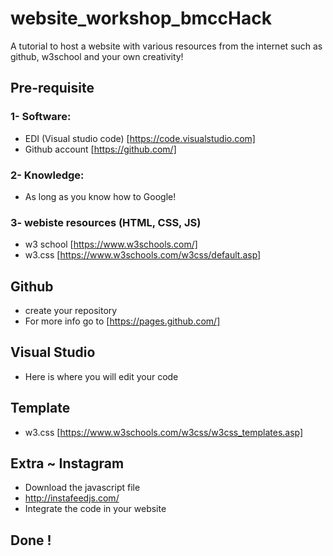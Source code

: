 # website_workshop_bmccHack
A tutorial to host a website with various resources from the internet such as github, w3school and your own creativity! 

## Pre-requisite 

### 1-  Software:
-    EDI (Visual studio code) [https://code.visualstudio.com]
-    Github account [https://github.com/] 

### 2- Knowledge:
-   As long as you know how to Google!

### 3- webiste resources (HTML, CSS, JS) 
- w3 school [https://www.w3schools.com/]
- w3.css [https://www.w3schools.com/w3css/default.asp]
    
## Github
- create your repository 
-  For more info go to [https://pages.github.com/]

## Visual Studio 
-   Here is where you will edit your code 

## Template 
- w3.css [https://www.w3schools.com/w3css/w3css_templates.asp]

## Extra ~ Instagram 
- Download the javascript file 
- http://instafeedjs.com/
- Integrate the code in your website 
## Done ! 
